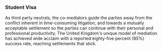 ### Student Visa
As third party neutrals, the co-mediators guide the parties away from the conflict inherent in time-consuming litigation, and towards a mutually acceptable settlement so the parties can continue with their personal and professional productivity. The United Kingdom's unique model of mediation has achieved wide acclaim with a reported eighty-five percent (85%) success rate, reaching settlements that stick.